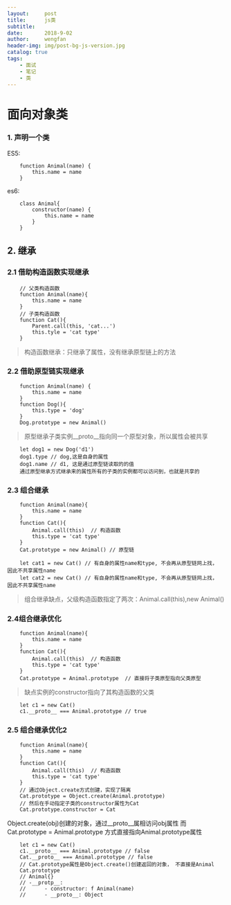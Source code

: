 ```yaml
---
layout:     post
title:      js类
subtitle:   
date:       2018-9-02
author:     wengfan
header-img: img/post-bg-js-version.jpg
catalog: true
tags:
    - 面试
    - 笔记
    - 类
---
```

# 面向对象类
### 1. 声明一个类
ES5:
```
    function Animal(name) {
        this.name = name
    }
```
es6:
```
    class Animal{
        constructor(name) {
            this.name = name
        }
    }
```

## 2. 继承

### 2.1 借助构造函数实现继承
```
    // 父类构造函数
    function Animal(name){
        this.name = name
    }
    // 子类构造函数
    function Cat(){
        Parent.call(this, 'cat...')
        this.tyle = 'cat type'
    }
```
 > 构造函数继承：只继承了属性，没有继承原型链上的方法

### 2.2 借助原型链实现继承
```
    function Animal(name) {
        this.name = name
    }
    function Dog(){
        this.type = 'dog'
    }
    Dog.prototype = new Animal()
```
> 原型继承子类实例__proto__指向同一个原型对象，所以属性会被共享
```
    let dog1 = new Dog('d1')
    dog1.type // dog,这是自身的属性
    dog1.name // d1, 这是通过原型链读取的的值
    通过原型继承方式继承来的属性所有的子类的实例都可以访问到，也就是共享的
```

### 2.3 组合继承
```
    function Animal(name){
        this.name = name
    }
    function Cat(){
        Animal.call(this)  // 构造函数
        this.type = 'cat type'
    }
    Cat.prototype = new Animal() // 原型链

    let cat1 = new Cat() // 有自身的属性name和type, 不会再从原型链网上找， 因此不共享属性name
    let cat2 = new Cat() // 有自身的属性name和type, 不会再从原型链网上找， 因此不共享属性name
```
> 组合继承缺点，父级构造函数指定了两次：Animal.call(this),new Animal()

### 2.4组合继承优化

```
    function Animal(name){
        this.name = name
    }
    function Cat(){
        Animal.call(this)  // 构造函数
        this.type = 'cat type'
    }
    Cat.prototype = Animal.prototype  // 直接将子类原型指向父类原型
```
> 缺点实例的constructor指向了其构造函数的父类
```
    let c1 = new Cat()
    c1.__proto__ === Animal.prototype // true
```
### 2.5 组合继承优化2
```
    function Animal(name){
        this.name = name
    }
    function Cat(){
        Animal.call(this)  // 构造函数
        this.type = 'cat type'
    }
    // 通过Object.create方式创建，实现了隔离
    Cat.prototype = Object.create(Animal.prototype)
    // 然后在手动指定子类的constructor属性为Cat
    Cat.prototype.constructor = Cat 
```
Object.create(obj)创建的对象，通过__proto__属相访问obj属性
而Cat.prototype = Animal.prototype 方式直接指向Animal.prototype属性

```
    let c1 = new Cat()
    c1.__proto__ === Animal.prototype // false
    Cat.__proto__ === Animal.prototype // false
    // Cat.prototype属性是Object.create()创建返回的对象， 不直接是Animal
    Cat.prototype 
    // Animal{}
    // -__protp__:
    //      - constructor: f Animal(name)
    //      - __proto__: Object
```